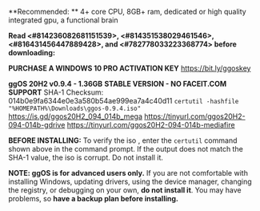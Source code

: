 
**Recommended: **
4+ core CPU, 8GB+ ram, dedicated or high quality integrated gpu, a functional brain

**Read <#814236082681151539>, <#814351538029461546>, <#816431456447889428>, and <#782778033223368774> before downloading:**

**PURCHASE A WINDOWS 10 PRO ACTIVATION KEY**
https://bit.ly/ggoskey

**ggOS 20H2 v0.9.4 - 1.36GB**
**STABLE VERSION - NO FACEIT.COM SUPPORT**
SHA-1 Checksum:  014b0e9fa6344e0e3a580b54ae999ea7a4c40d11
```certutil -hashfile "%HOMEPATH%\Downloads\ggos-0.9.4.iso"```
https://is.gd/ggos20H2_094_014b_mega
https://tinyurl.com/ggos20H2-094-014b-gdrive
https://tinyurl.com/ggos20H2-094-014b-mediafire

**BEFORE INSTALLING:** To verify the iso , enter the `certutil` command shown above in the command prompt. If the output does not match the SHA-1 value, the iso is corrupt. Do not install it.

**NOTE:  ggOS is for advanced users only.**  If you are not comfortable with installing Windows, updating drivers, using the device manager, changing the registry, or debugging on your own, **do not install it**. You may have problems, so **have a backup plan before installing.**
